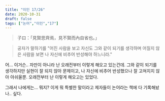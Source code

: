 ```yaml
---
title: "이인 17/26"
date: 2020-10-31
draft: false
tags: ["논어","이인","17"]
---
```


> 子曰：「見賢思齊焉，見不賢而內自省也。」

> 공자가 말하기를 "어진 사람을 보고 자신도 그와 같이 되기를 생각하며
> 어질지 않은 사람을 보면 나 자신에 비추어 반성해야 하느니라."

어... 이거슨.. 자만이 아니라 난 오래전부터 이렇게 해오고 있는건데.
그와 같이 되기를 생각하지만 실현이 잘 되지 않아 문제이고,
나 자신에 비추어 반성했으나 잘 고쳐지지 않아 아쉬울뿐.
오래전부터 난 이렇게 해오고는 있었다.

그래서 나에게는... 뭐지? 이게 뭐 특별한 말이라고 제자들이 논어라는 책에 다 기록해놨나.. 싶다.
